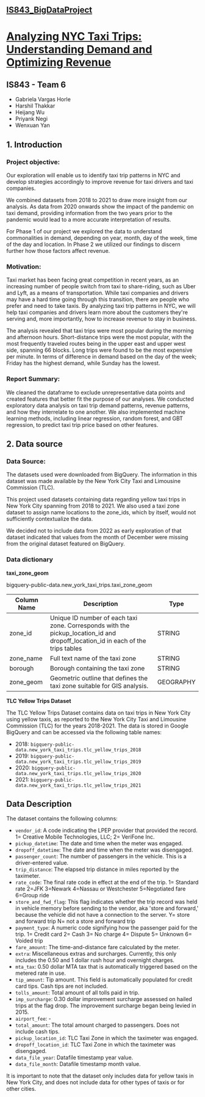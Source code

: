 ## [**IS843_BigDataProject**](https://www.canva.com/design/DAFhCuOYQP8/7eZBLY77U9Weroa-09ce4w/view?utm_content=DAFhCuOYQP8&utm_campaign=designshare&utm_medium=link&utm_source=publishsharelink)


# [**Analyzing NYC Taxi Trips: Understanding Demand and Optimizing Revenue**](https://www.canva.com/design/DAFhCuOYQP8/7eZBLY77U9Weroa-09ce4w/view?utm_content=DAFhCuOYQP8&utm_campaign=designshare&utm_medium=link&utm_source=publishsharelink)


## IS843 - Team 6

- Gabriela Vargas Horle
- Harshil Thakkar
- Heijang Wu
- Priyank Negi
- Wenxuan Yan

## 1. Introduction

### Project objective:

Our exploration will enable us to identify taxi trip patterns in NYC and develop strategies accordingly to improve revenue for taxi drivers and taxi companies.

We combined datasets from 2018 to 2021 to draw more insight from our analysis. As data from 2020 onwards show the impact of the pandemic on taxi demand, providing information from the two years prior to the pandemic would lead to a more accurate interpretation of results.

For Phase 1 of our project we explored the data to understand commonalities in demand, depending on year, month, day of the week, time of the day and location. In Phase 2 we utilized our findings to discern further how those factors affect revenue.

### Motivation:

Taxi market has been facing great competition in recent years, as an increasing number of people switch from taxi to share-riding, such as Uber and Lyft, as a means of transportation. While taxi companies and drivers may have a hard time going through this transition, there are people who prefer and need to take taxis. By analyzing taxi trip patterns in NYC, we will help taxi companies and drivers learn more about the customers they're serving and, more importantly, how to increase revenue to stay in business.

The analysis revealed that taxi trips were most popular during the morning and afternoon hours. Short-distance trips were the most popular, with the most frequently traveled routes being in the upper east and upper west side, spanning 66 blocks. Long trips were found to be the most expensive per minute. In terms of difference in demand based on the day of the week; Friday has the highest demand, while Sunday has the lowest.

### Report Summary:

We cleaned the dataframe to exclude unrepresentative data points and created features that better fit the purpose of our analyses. We conducted exploratory data analysis on taxi trip demand patterns, revenue patterns, and how they interrelate to one another. We also implemented machine learning methods, including linear regression, random forest, and GBT regression, to predict taxi trip price based on other features.

## 2. Data source

### Data Source:

The datasets used were downloaded from BigQuery. The information in this dataset was made available by the New York City Taxi and Limousine Commission (TLC).

This project used datasets containing data regarding yellow taxi trips in New York City spanning from 2018 to 2021. We also used a taxi zone dataset to assign name locations to the zone_ids, which by itself, would not sufficiently contextualize the data.

We decided not to include data from 2022 as early exploration of that dataset indicated that values from the month of December were missing from the original dataset featured on BigQuery.

### Data dictionary

**taxi_zone_geom**

bigquery-public-data.new_york_taxi_trips.taxi_zone_geom

| Column Name | Description | Type |
|-------------|-------------|------|
| zone_id | Unique ID number of each taxi zone. Corresponds with the pickup_location_id and dropoff_location_id in each of the trips tables | STRING |
| zone_name | Full text name of the taxi zone | STRING |
| borough | Borough containing the taxi zone | STRING |
| zone_geom | Geometric outline that defines the taxi zone suitable for GIS analysis. | GEOGRAPHY |

**TLC Yellow Trips Dataset**

The TLC Yellow Trips Dataset contains data on taxi trips in New York City using yellow taxis, as reported to the New York City Taxi and Limousine Commission (TLC) for the years 2018-2021. The data is stored in Google BigQuery and can be accessed via the following table names:

- 2018: `bigquery-public-data.new_york_taxi_trips.tlc_yellow_trips_2018`
- 2019: `bigquery-public-data.new_york_taxi_trips.tlc_yellow_trips_2019`
- 2020: `bigquery-public-data.new_york_taxi_trips.tlc_yellow_trips_2020`
- 2021: `bigquery-public-data.new_york_taxi_trips.tlc_yellow_trips_2021`

## Data Description

The dataset contains the following columns:

- `vendor_id`: A code indicating the LPEP provider that provided the record. 1= Creative Mobile Technologies, LLC; 2= VeriFone Inc.
- `pickup_datetime`: The date and time when the meter was engaged.
- `dropoff_datetime`: The date and time when the meter was disengaged.
- `passenger_count`: The number of passengers in the vehicle. This is a driver-entered value.
- `trip_distance`: The elapsed trip distance in miles reported by the taximeter.
- `rate_code`: The final rate code in effect at the end of the trip. 1= Standard rate 2=JFK 3=Newark 4=Nassau or Westchester 5=Negotiated fare 6=Group ride
- `store_and_fwd_flag`: This flag indicates whether the trip record was held in vehicle memory before sending to the vendor, aka 'store and forward,' because the vehicle did not have a connection to the server. Y= store and forward trip N= not a store and forward trip
- `payment_type`: A numeric code signifying how the passenger paid for the trip. 1= Credit card 2= Cash 3= No charge 4= Dispute 5= Unknown 6= Voided trip
- `fare_amount`: The time-and-distance fare calculated by the meter.
- `extra`: Miscellaneous extras and surcharges. Currently, this only includes the 0.50 and 1 dollar rush hour and overnight charges.
- `mta_tax`: 0.50 dollar MTA tax that is automatically triggered based on the metered rate in use.
- `tip_amount`: Tip amount. This field is automatically populated for credit card tips. Cash tips are not included.
- `tolls_amount`: Total amount of all tolls paid in trip.
- `imp_surcharge`: 0.30 dollar improvement surcharge assessed on hailed trips at the flag drop. The improvement surcharge began being levied in 2015.
- `airport_fee`: -
- `total_amount`: The total amount charged to passengers. Does not include cash tips.
- `pickup_location_id`: TLC Taxi Zone in which the taximeter was engaged.
- `dropoff_location_id`: TLC Taxi Zone in which the taximeter was disengaged.
- `data_file_year`: Datafile timestamp year value.
- `data_file_month`: Datafile timestamp month value.

It is important to note that the dataset only includes data for yellow taxis in New York City, and does not include data for other types of taxis or for other cities.
